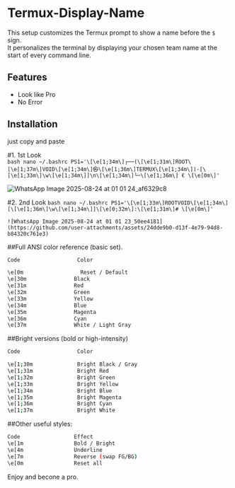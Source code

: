 # Termux-Display-Name
This setup customizes the Termux prompt to show a  name before the `$` sign.  
It personalizes the terminal by displaying your chosen team name at the start of every command line.  
 

## Features  
- Look like Pro
- No Error 

## Installation  
just copy and paste

#1. 1st Look  
    ```bash
   nano ~/.bashrc
   PS1='\[\e[1;34m\]┌──(\[\e[1;31m\]ROOT\[\e[1;37m\]VOID\[\e[1;34m\]㉿\[\e[1;36m\]TERMUX\[\e[1;34m\])-[\[\e[1;33m\]\w\[\e[1;34m\]]\n\[\e[1;34m\]└─\[\e[1;36m\] € \[\e[0m\]'
    ```


![WhatsApp Image 2025-08-24 at 01 01 24_af6329c8](https://github.com/user-attachments/assets/7a19fb63-c599-43ea-9c79-219692e39f8e)

   
#2. 2nd Look
    ```bash
   nano ~/.bashrc
   PS1='\[\e[1;33m\]ROOTVOID\[\e[1;34m\][\[\e[1;36m\]\w\[\e[1;34m\]]\[\e[0;32m\]:\[\e[1;31m\]# \[\e[0m\]'
    ```

    ![WhatsApp Image 2025-08-24 at 01 01 23_50ee4181](https://github.com/user-attachments/assets/24dde9b0-d13f-4e79-94d8-b84320c761e3)

##Full ANSI color reference (basic set).
 ```bash
 Code	               Color

\e[0m	               Reset / Default
\e[30m             	 Black
\e[31m	             Red
\e[32m	             Green
\e[33m	             Yellow
\e[34m 	             Blue
\e[35m	             Magenta
\e[36m	             Cyan
\e[37m	             White / Light Gray
```
##Bright versions (bold or high-intensity)
 ```bash
Code	              Color

\e[1;30m	          Bright Black / Gray
\e[1;31m	          Bright Red
\e[1;32m	          Bright Green
\e[1;33m	          Bright Yellow
\e[1;34m	          Bright Blue
\e[1;35m	          Bright Magenta
\e[1;36m	          Bright Cyan
\e[1;37m	          Bright White
```

##Other useful styles:
 ```bash
Code	             Effect
\e[1m	             Bold / Bright
\e[4m	             Underline
\e[7m	             Reverse (swap FG/BG)
\e[0m	             Reset all
```
Enjoy and becone a pro.
